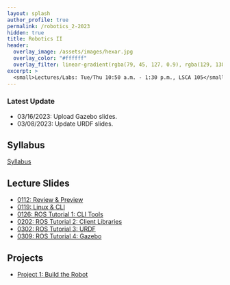 ```yaml
---
layout: splash
author_profile: true
permalink: /robotics_2-2023
hidden: true
title: Robotics II
header:
  overlay_image: /assets/images/hexar.jpg
  overlay_color: "#ffffff"
  overlay_filter: linear-gradient(rgba(79, 45, 127, 0.9), rgba(129, 138, 143, 0.5))
excerpt: >
  <small>Lectures/Labs: Tue/Thu 10:50 a.m. - 1:30 p.m., LSCA 105</small>
---
```

### Latest Update
- 03/16/2023:  Upload Gazebo slides.
- 03/08/2023:  Update URDF slides.


## Syllabus
[Syllabus](/_docs/robotics_2-2023/syllabus.pdf)

## Lecture Slides
- [0112: Review & Preview](/_docs/robotics_2-2023/0112/review.pdf)
- [0119: Linux & CLI](/_docs/robotics_2-2023/0119/linux_cli.pdf)
- [0126: ROS Tutorial 1: CLI Tools](/_docs/robotics_2-2023/0126/ros_tutorial_cli_tools.pdf)
- [0202: ROS Tutorial 2: Client Libraries](/_docs/robotics_2-2023/0202/ros_tutorial_client_libraries.pdf)
- [0302: ROS Tutorial 3: URDF](/_docs/robotics_2-2023/0302/ros_tutorial_urdf.pdf)
- [0309: ROS Tutorial 4: Gazebo](/_docs/robotics_2-2023/0309/ros_tutorial_gazebo.pdf)

## Projects
- [Project 1: Build the Robot](/_docs/robotics_2-2023/project_1.pdf)
